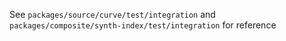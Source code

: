 See `packages/source/curve/test/integration` and `packages/composite/synth-index/test/integration` for reference
